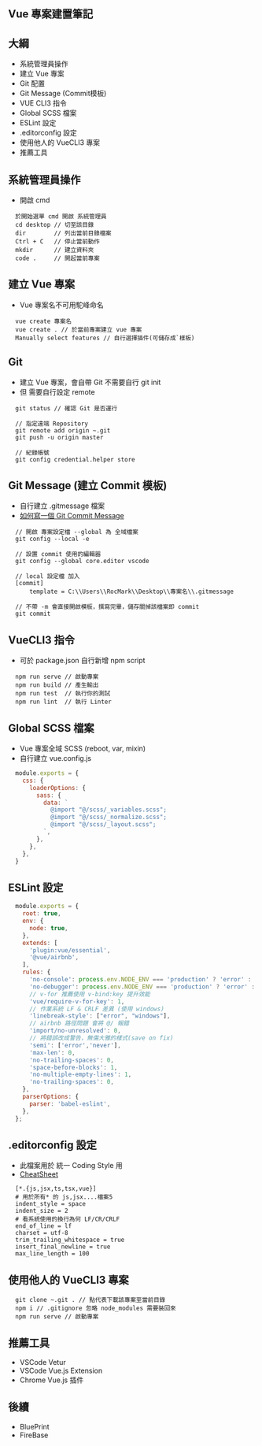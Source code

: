 ## Vue 專案建置筆記

## 大綱
- 系統管理員操作
- 建立 Vue 專案
- Git 配置
- Git Message (Commit模板)
- VUE CLI3 指令
- Global SCSS 檔案
- ESLint 設定
- .editorconfig 設定
- 使用他人的 VueCLI3 專案
- 推薦工具


## 系統管理員操作
- 開啟 cmd
```
  於開始選單 cmd 開啟 系統管理員
  cd desktop // 切至該目錄
  dir        // 列出當前目錄檔案
  Ctrl + C   // 停止當前動作
  mkdir      // 建立資料夾
  code .     // 開起當前專案
```

## 建立 Vue 專案
- Vue 專案名不可用駝峰命名
```
  vue create 專案名
  vue create . // 於當前專案建立 vue 專案
  Manually select features // 自行選擇插件(可儲存成`樣板)
```

## Git
- 建立 Vue 專案，會自帶 Git 不需要自行 git init
- 但 需要自行設定 remote 
```
  git status // 確認 Git 是否運行

  // 指定遠端 Repository
  git remote add origin ~.git
  git push -u origin master

  // 紀錄帳號
  git config credential.helper store
```

## Git Message (建立 Commit 模板)
- 自行建立 .gitmessage 檔案
- [如何寫一個 Git Commit Message](https://blog.louie.lu/2017/03/21/%E5%A6%82%E4%BD%95%E5%AF%AB%E4%B8%80%E5%80%8B-git-commit-message/)
```
  // 開啟 專案設定檔 --global 為 全域檔案
  git config --local -e 

  // 設置 commit 使用的編輯器
  git config --global core.editor vscode

  // local 設定檔 加入
  [commit]
	  template = C:\\Users\\RocMark\\Desktop\\專案名\\.gitmessage

  // 不帶 -m 會直接開啟模板，撰寫完畢，儲存關掉該檔案即 commit
  git commit 
```

## VueCLI3 指令
- 可於 package.json 自行新增 npm script
```
  npm run serve // 啟動專案
  npm run build // 產生輸出
  npm run test  // 執行你的測試
  npm run lint  // 執行 Linter
```

## Global SCSS 檔案
- Vue 專案全域 SCSS (reboot, var, mixin)
- 自行建立 vue.config.js
```js
  module.exports = {
    css: {
      loaderOptions: {
        sass: {
          data: `
            @import "@/scss/_variables.scss";
            @import "@/scss/_normalize.scss";
            @import "@/scss/_layout.scss";
          `,
        },
      },
    },
  }
```

## ESLint 設定
```js
  module.exports = {
    root: true,
    env: {
      node: true,
    },
    extends: [
      'plugin:vue/essential',
      '@vue/airbnb',
    ],
    rules: {
      'no-console': process.env.NODE_ENV === 'production' ? 'error' : 'off',
      'no-debugger': process.env.NODE_ENV === 'production' ? 'error' : 'off',
      // v-for 推薦使用 v-bind:key 提升效能
      'vue/require-v-for-key': 1,
      // 作業系統 LF & CRLF 差異 (使用 windows)
      'linebreak-style': ["error", "windows"],
      // airbnb 路徑問題 會將 @/ 報錯
      'import/no-unresolved': 0,
      // 將錯誤改成警告，無傷大雅的樣式(save on fix)
      'semi': ['error','never'],
      'max-len': 0,
      'no-trailing-spaces': 0,
      'space-before-blocks': 1,
      'no-multiple-empty-lines': 1,
      'no-trailing-spaces': 0,
    },
    parserOptions: {
      parser: 'babel-eslint',
    },
  };
```

## .editorconfig 設定
- 此檔案用於 統一 Coding Style 用
- [CheatSheet](https://devhints.io/editorconfig)
```
  [*.{js,jsx,ts,tsx,vue}]
  # 用於所有* 的 js,jsx....檔案5
  indent_style = space
  indent_size = 2
  # 看系統使用的換行為何 LF/CR/CRLF
  end_of_line = lf 
  charset = utf-8
  trim_trailing_whitespace = true
  insert_final_newline = true
  max_line_length = 100
```

## 使用他人的 VueCLI3 專案
```
  git clone ~.git . // 點代表下載該專案至當前目錄
  npm i // .gitignore 忽略 node_modules 需要裝回來
  npm run serve // 啟動專案
```

## 推薦工具
- VSCode Vetur
- VSCode Vue.js Extension
- Chrome Vue.js 插件

## 後續
- BluePrint
- FireBase